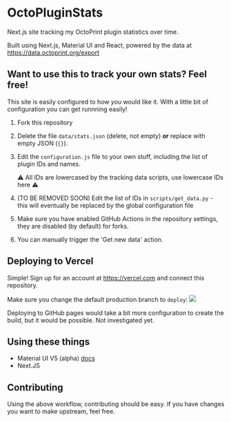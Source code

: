 # OctoPluginStats
Next.js site tracking my OctoPrint plugin statistics over time.

Built using Next.js, Material UI and React, powered by the data at https://data.octoprint.org/export

## Want to use this to track your own stats? Feel free!

This site is easily configured to how *you* would like it. With a little bit of configuration you can get runnning easily!

1. Fork this repository
2. Delete the file `data/stats.json` (delete, not empty) **or** replace with empty JSON (`{}`).
3. Edit the `configuration.js` file to your own stuff, including the list of plugin IDs and names.
   
   ⚠️ All IDs are lowercased by the tracking data scripts, use lowercase IDs here ⚠️
4. (TO BE REMOVED SOON) Edit the list of IDs in `scripts/get_data.py` - this will eventually be replaced by the global configuration file
5. Make sure you have enabled GitHub Actions in the repository settings, they are disabled (by default) for forks.
6. You can manually trigger the 'Get new data' action.

## Deploying to Vercel

Simple! Sign up for an account at https://vercel.com and connect this repository.

Make sure you change the default production branch to `deploy`:
![](https://user-images.githubusercontent.com/31997505/116289008-fb18d980-a789-11eb-98d3-1b74e58393e6.png)

Deploying to GitHub pages would take a bit more configuration to create the build, but it would be possible. Not investigated yet.

## Using these things

* Material UI V5 (alpha) [docs](https://next.material-ui.com)
* Next.JS

## Contributing

Using the above workflow, contributing should be easy. If you have changes you want to make upstream, feel free.
